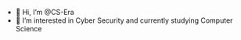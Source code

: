 - 👋 Hi, I’m @CS-Era
- 👀 I’m interested in Cyber Security and currently studying Computer Science

<!---
CS-Era/CS-Era is a ✨ special ✨ repository because its `README.md` (this file) appears on your GitHub profile.
You can click the Preview link to take a look at your changes.
--->
